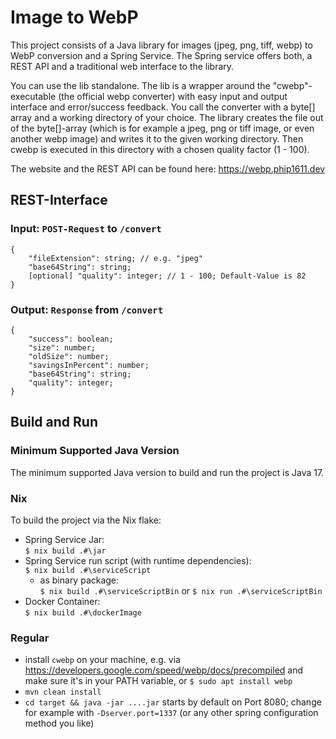 # Image to WebP

This project consists of a Java library for images (jpeg, png, tiff, webp) to WebP conversion
and a Spring Service. The Spring service offers both, a REST API and a traditional web
interface to the library.

You can use the lib standalone. The lib is a wrapper around the "cwebp"-executable (the official webp
converter) with easy input and output interface and error/success feedback. You call the converter
with a byte[] array and a working directory of your choice. The library creates the file out of the
byte[]-array (which is for example a jpeg, png or tiff image, or even another webp image) and writes
it to the given working directory. Then cwebp is executed in this directory with a chosen quality factor
(1 - 100).

The website and the REST API can be found here: https://webp.phip1611.dev

## REST-Interface

### Input: `POST-Request` to `/convert`
```
{
    "fileExtension": string; // e.g. "jpeg"
    "base64String": string;
    [optional] "quality": integer; // 1 - 100; Default-Value is 82
}
```

### Output: `Response` from `/convert`
```
{
    "success": boolean;
    "size": number;
    "oldSize": number;
    "savingsInPercent": number;
    "base64String": string;
    "quality": integer;
}
```

## Build and Run

### Minimum Supported Java Version

The minimum supported Java version to build and run the project is Java 17.
<!-- Spring Boot requests that version. -->

### Nix

To build the project via the Nix flake:

- Spring Service Jar: \
  `$ nix build .#\jar`
- Spring Service run script (with runtime dependencies): \
  `$ nix build .#\serviceScript`
  - as binary package: \
    `$ nix build .#\serviceScriptBin` or
    `$ nix run .#\serviceScriptBin`
- Docker Container: \
  `$ nix build .#\dockerImage`

### Regular

- install `cwebp` on your machine, e.g. via https://developers.google.com/speed/webp/docs/precompiled
   and make sure it's in your PATH variable, or `$ sudo apt install webp`
- `mvn clean install`
- `cd target && java -jar ....jar` starts by default on Port 8080; change for
  example with `-Dserver.port=1337` (or any other spring configuration method
  you like)
